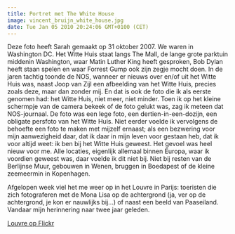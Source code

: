 ```yaml
---
title: Portret met The White House
image: vincent_bruijn_white_house.jpg
date: Tue Jan 05 2010 20:24:06 GMT+0100 (CET)
---
```


Deze foto heeft Sarah gemaakt op 31 oktober 2007. We waren in Washington DC. Het Witte Huis staat langs The Mall, de lange grote parktuin middenin Washington, waar Matin Luther King heeft gesproken, Bob Dylan heeft staan spelen en waar Forrest Gump ook zijn zegje mocht doen. In de jaren tachtig toonde de NOS, wanneer er nieuws over en/of uit het Witte Huis was, naast Joop van Zijl een afbeelding van het Witte Huis, precies zoals deze, maar dan zonder mij. En dat is ook de foto die ik als eerste genomen had: het Witte Huis, niet meer, niet minder. Toen ik op het kleine schermpje van de camera bekeek of de foto gelukt was, zag ik meteen dat NOS-journaal. De foto was een lege foto, een dertien-in-een-dozijn, een obligate persfoto van het Witte Huis. Niet eerder voelde ik vervolgens de behoefte een foto te maken met mijzelf ernaast; als een bezwering voor mijn aanwezigheid daar, dat ik daar in mijn leven voor gestaan heb, dat ik voor altijd weet: ik ben bij het Witte Huis geweest. Het gevoel was heel nieuw voor me. Alle locaties, eigenlijk allemaal binnen Europa, waar ik voordien geweest was, daar voelde ik dit niet bij. Niet bij resten van de Berlijnse Muur, gebouwen in Wenen, bruggen in Boedapest of de kleine zeemeermin in Kopenhagen.

Afgelopen week viel het me weer op in het Louvre in Parijs: toeristen die zich fotograferen met de Mona Lisa op de achtergrond (ja, ver op de achtergrond, je kon er nauwlijks bij...) of naast een beeld van Paaseiland. Vandaar mijn herinnering naar twee jaar geleden.

<a href="http://www.flickr.com/search/?q=louvre&amp;d=taken-20091231-20100103&amp;ct=0&amp;mt=photos&amp;adv=1">Louvre op Flickr</a>
